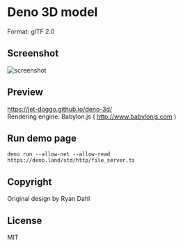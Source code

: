 # Deno 3D model
Format: glTF 2.0

## Screenshot
![screenshot](https://user-images.githubusercontent.com/47156988/83750169-dc0be780-a69f-11ea-9d45-088030c31b5f.png)

## Preview
https://jet-doggo.github.io/deno-3d/  
Rendering engine: Babylon.js ( http://www.babylonjs.com )

## Run demo page
`deno run --allow-net --allow-read https://deno.land/std/http/file_server.ts`

## Copyright
Original design by Ryan Dahl

## License
MIT

